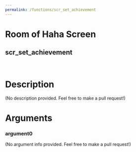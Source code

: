 ```yaml
---
permalink: /functions/scr_set_achievement
---
```

# Room of Haha Screen  
## scr_set_achievement  
&nbsp;  
# Description  
(No description provided. Feel free to make a pull request!) 
&nbsp;  
# Arguments
### argument0
(No argument info provided. Feel free to make a pull request!)
&nbsp;  


